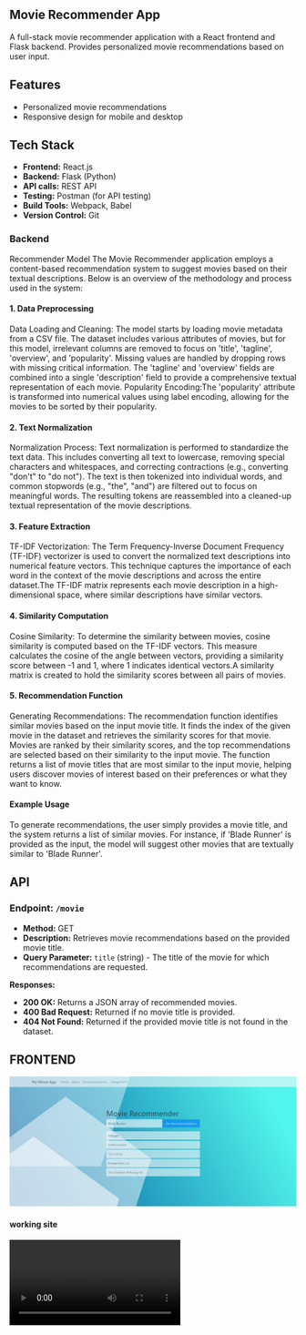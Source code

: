 ## Movie Recommender App

A full-stack movie recommender application with a React frontend and Flask backend. Provides personalized movie recommendations based on user input.

## Features
- Personalized movie recommendations
- Responsive design for mobile and desktop

## Tech Stack

- **Frontend:** React.js
- **Backend:** Flask (Python)
- **API calls:** REST API
- **Testing:** Postman (for API testing)
- **Build Tools:** Webpack, Babel 
- **Version Control:** Git 


### Backend
Recommender Model
The Movie Recommender application employs a content-based recommendation system to suggest movies based on their textual descriptions. Below is an overview of the methodology and process used in the system:

#### 1. Data Preprocessing
Data Loading and Cleaning:
The model starts by loading movie metadata from a CSV file. The dataset includes various attributes of movies, but for this model, irrelevant columns are removed to focus on 'title', 'tagline', 'overview', and 'popularity'.
Missing values are handled by dropping rows with missing critical information.
The 'tagline' and 'overview' fields are combined into a single 'description' field to provide a comprehensive textual representation of each movie.
Popularity Encoding:The 'popularity' attribute is transformed into numerical values using label encoding, allowing for the movies to be sorted by their popularity.

#### 2. Text Normalization
Normalization Process:
Text normalization is performed to standardize the text data. This includes converting all text to lowercase, removing special characters and whitespaces, and correcting contractions (e.g., converting "don't" to "do not").
The text is then tokenized into individual words, and common stopwords (e.g., "the", "and") are filtered out to focus on meaningful words.
The resulting tokens are reassembled into a cleaned-up textual representation of the movie descriptions.

#### 3. Feature Extraction
TF-IDF Vectorization:
The Term Frequency-Inverse Document Frequency (TF-IDF) vectorizer is used to convert the normalized text descriptions into numerical feature vectors. This technique captures the importance of each word in the context of the movie descriptions and across the entire dataset.The TF-IDF matrix represents each movie description in a high-dimensional space, where similar descriptions have similar vectors.

#### 4. Similarity Computation
Cosine Similarity:
To determine the similarity between movies, cosine similarity is computed based on the TF-IDF vectors. This measure calculates the cosine of the angle between vectors, providing a similarity score between -1 and 1, where 1 indicates identical vectors.A similarity matrix is created to hold the similarity scores between all pairs of movies.

#### 5. Recommendation Function
Generating Recommendations:
The recommendation function identifies similar movies based on the input movie title. It finds the index of the given movie in the dataset and retrieves the similarity scores for that movie.
Movies are ranked by their similarity scores, and the top recommendations are selected based on their similarity to the input movie.
The function returns a list of movie titles that are most similar to the input movie, helping users discover movies of interest based on their preferences or what they want to know.

#### Example Usage
To generate recommendations, the user simply provides a movie title, and the system returns a list of similar movies. For instance, if 'Blade Runner' is provided as the input, the model will suggest other movies that are textually similar to 'Blade Runner'.

## API

### Endpoint: `/movie`

- **Method:** GET
- **Description:** Retrieves movie recommendations based on the provided movie title.
- **Query Parameter:** `title` (string) - The title of the movie for which recommendations are requested.

**Responses:**
- **200 OK:** Returns a JSON array of recommended movies.
- **400 Bad Request:** Returned if no movie title is provided.
- **404 Not Found:** Returned if the provided movie title is not found in the dataset.
## FRONTEND
![Screenshot of the app](1ss.png)
#### working site
<video src="https://github.com/user-attachments/assets/43a4b76e-e077-493b-8beb-2fba2126cd15" controls="controls" style="max-width: 730px;">
</video>



